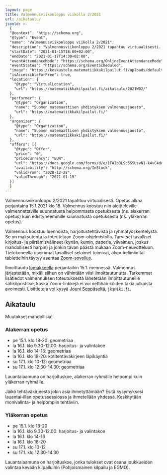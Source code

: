 ```yaml
---
layout: page
title: Valmennusviikonloppu viikolla 2/2021
url: /aikataulu/
jsonld: >-
  {
  "@context": "https://schema.org",
  "@type": "Event",
  "name": "Valmennusviikonloppu viikolla 2/2021",
  "description": "Valmennusviikonloppu 2/2021 tapahtuu virtuaalisesti. Tilaisuus alkaa perjantaina 15.1.2021 klo 18 ja jatkuu lauantaina ja sunnuntaina. Valmennus on maksutonta.",
  "startDate": "2021-01-15T18:00+02:00",
  "endDate": "2021-01-17T14:30+02:00",
  "eventAttendanceMode": "https://schema.org/OnlineEventAttendanceMode",
  "eventStatus": "https://schema.org/EventScheduled",
  "image": "https://keskustelu.matematiikkakilpailut.fi/uploads/default/original/1X/903d26f2a2a48285467275e06546a35b2f203482.png",
  "isAccessibleForFree": true,
  "location": {
    "@type": "VirtualLocation",
    "url": "https://matematiikkakilpailut.fi/aikataulu/2021W02/"
  },
  "performer": {
    "@type": "Organization",
    "name": "Suomen matemaattisen yhdistyksen valmennusjaosto",
    "url": "https://matematiikkakilpailut.fi/"
  },
  "organizer": {
    "@type": "Organization",
    "name": "Suomen matemaattisen yhdistyksen valmennusjaosto",
    "url": "https://matematiikkakilpailut.fi/"
  },
  "offers": [{
    "@type": "Offer",
    "price": "0",
    "priceCurrency": "EUR",
    "url": "https://docs.google.com/forms/d/e/1FAIpQLSc5SSUsvN1-k4vC4dciMAPGP46t_2V35wcLfcj9g9D-lUdcdA/viewform?usp=sf_link&hl=fi",
    "availability": "http://schema.org/InStock",
    "validFrom": "2020-12-28",
    "validThrough": "2021-01-15"
  }]
  }
---
```


Valmennusviikonloppu 2/2021 tapahtuu virtuaalisesti.
Opetus alkaa perjantaina 15.1.2021 klo 18.
Valmennus koostuu niin aloitteleville valmennettaville
suunnatusta helpommasta opetuksesta (ns. alakerran opetus)
kuin edistyneemmille suunnatusta opetuksesta (ns. yläkerran opetus).

Valmennus koostuu luennoista, harjoitustehtävistä ja
ryhmätyöskentelystä. Se on maksutonta ja toteutetaan Zoom-ohjelmistolla.
Tarvitset tavalliset kirjoitus- ja piirtämisvälineet (kynän, kumin, paperia,
viivaimen, joskus mahdollisesti harpin) ja jonkin tavan päästä mukaan
Zoom-neuvotteluun. Tietokoneella useimmat tavalliset selaimet toimivat,
älypuhelimiin tai tabletteihin täytyy asentaa [Zoom-sovellus](https://zoom.us/download).

Ilmoittaudu [lomakkeella] perjantaihin 15.1. mennessä.
Valmennus järjestetään, mikäli siihen on vähintään viisi ilmoittautunutta.
Tarkemmat lisätiedot valmennuksen toteutuksesta lähetetään
ilmoittautuneille sähköpostitse, koska Zoom-linkkejä ei voi nettihäiriköiden
takia julkaista avoimesti.
Lisätietoja voi kysyä [Jouni Seppäseltä](mailto:jks@iki.fi), `jks@iki.fi`.

[lomakkeella]: https://docs.google.com/forms/d/e/1FAIpQLSc5SSUsvN1-k4vC4dciMAPGP46t_2V35wcLfcj9g9D-lUdcdA/viewform?usp=sf_link&hl=fi

## Aikataulu

Muutokset mahdollisia!

### Alakerran opetus

- pe 15.1. klo 18-20: geometriaa
- la 16.1. klo 9.30-12.00: harjoitus- ja valintakoe
- la 16.1. klo 14-16: geometriaa
- la 16.1. klo 18-20: kotitehtäväkirjeen läpikäyntiä
- su 17.1. klo 10-12: geometriaa
- su 17.1. klo 12.30-14.30: geometriaa

Lauantaiaamuna on harjoituskoe, alakerran ryhmälle helpompi kuin yläkerran ryhmälle.

Jäikö tehtäväkirjeestä jokin asia ihmetyttämään? Esitä kysymyksesi lauantai-illan opetussessiossa ja ihmetellään yhdessä. Keskitytään monivalinta- ja helpompiin tehtäviin.

### Yläkerran opetus

- pe 15.1. klo 18-20
- la 16.1. klo 9.30-12.00: harjoitus- ja valintakoe
- la 16.1. klo 14-16
- la 16.1. klo 18-20
- su 17.1. klo 10-12
- su 17.1. klo 12.30-14.30

Lauantaiaamuna on harjoituskoe, jonka tulokset ovat osana joukkueiden valintaa kevään kilpailuihin (Pohjoismainen kilpailu ja EGMO).
